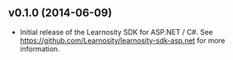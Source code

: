 v0.1.0 (2014-06-09)
------------------

* Initial release of the Learnosity SDK for ASP.NET / C#. See <https://github.com/Learnosity/learnosity-sdk-asp.net> for more information.
